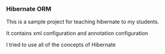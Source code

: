 ### Hibernate ORM
This is a sample project for teaching hibernate to my students.

It contains xml configuration and annotation configuration

I tried to use all of the concepts of Hibernate 
